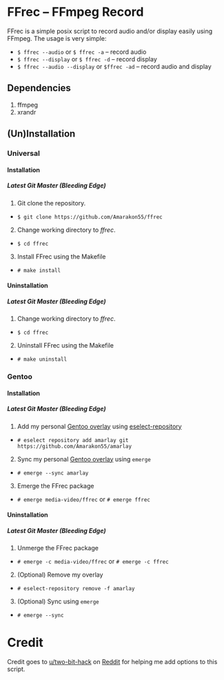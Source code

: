 # FFrec – FFmpeg Record

FFrec is a simple posix script to record audio and/or display easily using FFmpeg.
The usage is very simple:
* `$ ffrec --audio` or `$ ffrec -a` – record audio
* `$ ffrec --display` or `$ ffrec -d` – record display
* `$ ffrec --audio --display` or `$ffrec -ad` – record audio and display

## Dependencies
1. ffmpeg
1. xrandr

## (Un)Installation
### Universal
#### Installation
##### Latest Git Master (Bleeding Edge)
1. Git clone the repository.
* `$ git clone https://github.com/Amarakon55/ffrec`
2. Change working directory to *ffrec*.
* `$ cd ffrec`
3. Install FFrec using the Makefile
* `# make install`
#### Uninstallation
##### Latest Git Master (Bleeding Edge)
1. Change working directory to *ffrec*.
* `$ cd ffrec`
2. Uninstall FFrec using the Makefile
* `# make uninstall`

### Gentoo
#### Installation
##### Latest Git Master (Bleeding Edge)
1. Add my personal [Gentoo overlay](https://github.com/Amarakon55/amarlay) using [eselect-repository](https://packages.gentoo.org/packages/app-eselect/eselect-repository)
* `# eselect repository add amarlay git https://github.com/Amarakon55/amarlay`
2. Sync my personal [Gentoo overlay](https://github.com/Amarakon55/amarlay) using `emerge`
* `# emerge --sync amarlay`
3. Emerge the FFrec package
* `# emerge media-video/ffrec` or `# emerge ffrec`
#### Uninstallation
##### Latest Git Master (Bleeding Edge)
1. Unmerge the FFrec package
* `# emerge -c media-video/ffrec` or `# emerge -c ffrec`
2. (Optional) Remove my overlay
* `# eselect-repository remove -f amarlay`
3. (Optional) Sync using `emerge`
* `# emerge --sync`

# Credit
Credit goes to [u/two-bit-hack](https://www.reddit.com/user/two-bit-hack/) on [Reddit](https://reddit.com) for helping me add options to this script.
